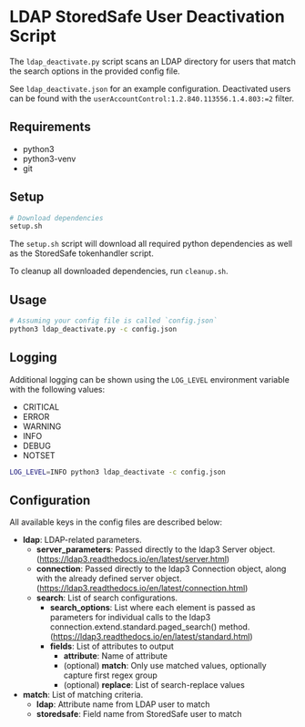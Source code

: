 # LDAP StoredSafe User Deactivation Script

The `ldap_deactivate.py` script scans an LDAP directory for users that match the search options in the provided config file.

See `ldap_deactivate.json` for an example configuration. Deactivated users can be found with the `userAccountControl:1.2.840.113556.1.4.803:=2` filter.

## Requirements

- python3
- python3-venv
- git

## Setup

```bash
# Download dependencies
setup.sh
```

The `setup.sh` script will download all required python dependencies as well as the StoredSafe tokenhandler script.

To cleanup all downloaded dependencies, run `cleanup.sh`.

## Usage

```bash
# Assuming your config file is called `config.json`
python3 ldap_deactivate.py -c config.json
```

## Logging

Additional logging can be shown using the `LOG_LEVEL` environment variable with the following values:
  - CRITICAL
  - ERROR
  - WARNING
  - INFO
  - DEBUG
  - NOTSET

```bash
LOG_LEVEL=INFO python3 ldap_deactivate -c config.json
```

## Configuration

All available keys in the config files are described below:

- **ldap**: LDAP-related parameters.
  - **server_parameters**: Passed directly to the ldap3 Server object.
        (https://ldap3.readthedocs.io/en/latest/server.html)
  - **connection**: Passed directly to the ldap3 Connection object,
        along with the already defined server object.
        (https://ldap3.readthedocs.io/en/latest/connection.html)
  - **search**: List of search configurations.
    - **search_options**: List where each element is passed as parameters for individual calls to the
            ldap3 connection.extend.standard.paged_search() method.
            (https://ldap3.readthedocs.io/en/latest/standard.html)
    - **fields**: List of attributes to output
      - **attribute**: Name of attribute
      - (optional) **match**: Only use matched values, optionally capture first regex group
      - (optional) **replace**: List of search-replace values
- **match**: List of matching criteria.
  - **ldap**: Attribute name from LDAP user to match
  - **storedsafe**: Field name from StoredSafe user to match
